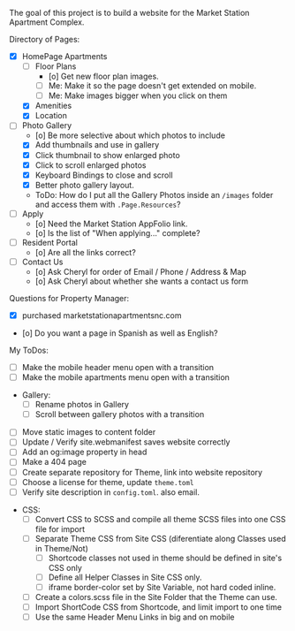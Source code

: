The goal of this project is to build a website for the Market Station Apartment Complex.

Directory of Pages:
- [x] HomePage
Apartments
  - [ ] Floor Plans
    - [o] Get new floor plan images.
    - [ ] Me: Make it so the page doesn't get extended on mobile.
    - [ ] Me: Make images bigger when you click on them
  - [x] Amenities
  - [x] Location
- [ ] Photo Gallery
  - [o] Be more selective about which photos to include
  - [x] Add thumbnails and use in gallery
  - [x] Click thumbnail to show enlarged photo
  - [x] Click to scroll enlarged photos
  - [x] Keyboard Bindings to close and scroll
  - [x] Better photo gallery layout.
  - ToDo: How do I put all the Gallery Photos inside an `/images` folder and access them with `.Page.Resources`?
- [ ] Apply
  - [o] Need the Market Station AppFolio link.
  - [o] Is the list of "When applying..." complete?
- [ ] Resident Portal
  - [o] Are all the links correct?
- [ ] Contact Us
  - [o] Ask Cheryl for order of Email / Phone / Address & Map
  - [o] Ask Cheryl about whether she wants a contact us form

Questions for Property Manager:
- [x] purchased marketstationapartmentsnc.com
- [o] Do you want a page in Spanish as well as English?

My ToDos:
- [ ] Make the mobile header menu open with a transition
- [ ] Make the mobile apartments menu open with a transition
- Gallery:
  - [ ] Rename photos in Gallery
  - [ ] Scroll between gallery photos with a transition
- [ ] Move static images to content folder
- [ ] Update / Verify site.webmanifest saves website correctly
- [ ] Add an og:image property in head
- [ ] Make a 404 page
- [ ] Create separate repository for Theme, link into website repository
- [ ] Choose a license for theme, update `theme.toml`
- [ ] Verify site description in `config.toml`. also email.
- CSS:
  - [ ] Convert CSS to SCSS and compile all theme SCSS files into one CSS file for import
  - [ ] Separate Theme CSS from Site CSS (diferentiate along Classes used in Theme/Not)
    - [ ] Shortcode classes not used in theme should be defined in site's CSS only
    - [ ] Define all Helper Classes in Site CSS only.
    - [ ] iframe border-color set by Site Variable, not hard coded inline.
  - [ ] Create a colors.scss file in the Site Folder that the Theme can use.
  - [ ] Import ShortCode CSS from Shortcode, and limit import to one time
  - [ ] Use the same Header Menu Links in big and on mobile
